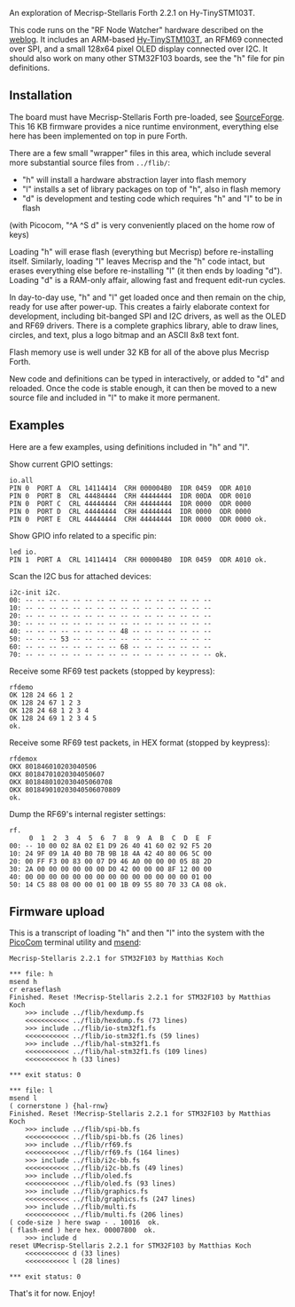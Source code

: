 An exploration of Mecrisp-Stellaris Forth 2.2.1 on Hy-TinySTM103T.

This code runs on the "RF Node Watcher" hardware described on the [weblog][R].
It includes an ARM-based [Hy-TinySTM103T][H], an RFM69 connected over SPI, and
a small 128x64 pixel OLED display connected over I2C. It should also work on
many other STM32F103 boards, see the "h" file for pin definitions.

## Installation

The board must have Mecrisp-Stellaris Forth pre-loaded, see [SourceForge][F].
This 16 KB firmware provides a nice runtime environment, everything else here
has been implemented on top in pure Forth.

There are a few small "wrapper" files in this area, which include several more
substantial source files from `../flib/`:

* "h" will install a hardware abstraction layer into flash memory
* "l" installs a set of library packages on top of "h", also in flash memory
* "d" is development and testing code which requires "h" and "l" to be in flash

(with Picocom, "^A ^S d" is very conveniently placed on the home row of keys)

Loading "h" will erase flash (everything but Mecrisp) before re-installing
itself. Similarly, loading "l" leaves Mecrisp and the "h" code intact, but
erases everything else before re-installing "l" (it then ends by loading "d").
Loading "d" is a RAM-only affair, allowing fast and frequent edit-run cycles.

In day-to-day use, "h" and "l" get loaded once and then remain on the chip,
ready for use after power-up. This creates a fairly elaborate context for
development, including bit-banged SPI and I2C drivers, as well as the OLED
and RF69 drivers. There is a complete graphics library, able to draw lines,
circles, and text, plus a logo bitmap and an ASCII 8x8 text font.

Flash memory use is well under 32 KB for all of the above plus Mecrisp Forth.

New code and definitions can be typed in interactively, or added to "d" and
reloaded. Once the code is stable enough, it can then be moved to a new source
file and included in "l" to make it more permanent.

## Examples

Here are a few examples, using definitions included in "h" and "l".

Show current GPIO settings:

    io.all 
    PIN 0  PORT A  CRL 14114414  CRH 000004B0  IDR 0459  ODR A010
    PIN 0  PORT B  CRL 44484444  CRH 44444444  IDR 00DA  ODR 0010
    PIN 0  PORT C  CRL 44444444  CRH 44444444  IDR 0000  ODR 0000
    PIN 0  PORT D  CRL 44444444  CRH 44444444  IDR 0000  ODR 0000
    PIN 0  PORT E  CRL 44444444  CRH 44444444  IDR 0000  ODR 0000 ok.

Show GPIO info related to a specific pin:

    led io. 
    PIN 1  PORT A  CRL 14114414  CRH 000004B0  IDR 0459  ODR A010 ok.

Scan the I2C bus for attached devices:

    i2c-init i2c. 
    00: -- -- -- -- -- -- -- -- -- -- -- -- -- -- -- --
    10: -- -- -- -- -- -- -- -- -- -- -- -- -- -- -- --
    20: -- -- -- -- -- -- -- -- -- -- -- -- -- -- -- --
    30: -- -- -- -- -- -- -- -- -- -- -- -- -- -- -- --
    40: -- -- -- -- -- -- -- -- 48 -- -- -- -- -- -- --
    50: -- -- -- 53 -- -- -- -- -- -- -- -- -- -- -- --
    60: -- -- -- -- -- -- -- -- 68 -- -- -- -- -- -- --
    70: -- -- -- -- -- -- -- -- -- -- -- -- -- -- -- -- ok.

Receive some RF69 test packets (stopped by keypress):

    rfdemo 
    OK 128 24 66 1 2 
    OK 128 24 67 1 2 3 
    OK 128 24 68 1 2 3 4 
    OK 128 24 69 1 2 3 4 5 
    ok.

Receive some RF69 test packets, in HEX format (stopped by keypress):

    rfdemox 
    OKX 801846010203040506
    OKX 80184701020304050607
    OKX 8018480102030405060708
    OKX 801849010203040506070809
    ok.

Dump the RF69's internal register settings:

    rf. 
         0  1  2  3  4  5  6  7  8  9  A  B  C  D  E  F 
    00: -- 10 00 02 8A 02 E1 D9 26 40 41 60 02 92 F5 20
    10: 24 9F 09 1A 40 B0 7B 9B 18 4A 42 40 80 06 5C 00
    20: 00 FF F3 00 83 00 07 D9 46 A0 00 00 00 05 88 2D
    30: 2A 00 00 00 00 00 00 D0 42 00 00 00 8F 12 00 00
    40: 00 00 00 00 00 00 00 00 00 00 00 00 00 00 01 00
    50: 14 C5 88 08 00 00 01 00 1B 09 55 80 70 33 CA 08 ok.

## Firmware upload

This is a transcript of loading "h" and then "l" into the system with the
[PicoCom][P] terminal utility and [msend][M]:

    Mecrisp-Stellaris 2.2.1 for STM32F103 by Matthias Koch

    *** file: h
    msend h 
    cr eraseflash 
    Finished. Reset !Mecrisp-Stellaris 2.2.1 for STM32F103 by Matthias Koch
        >>> include ../flib/hexdump.fs
        <<<<<<<<<<< ../flib/hexdump.fs (73 lines)
        >>> include ../flib/io-stm32f1.fs
        <<<<<<<<<<< ../flib/io-stm32f1.fs (59 lines)
        >>> include ../flib/hal-stm32f1.fs
        <<<<<<<<<<< ../flib/hal-stm32f1.fs (109 lines)
        <<<<<<<<<<< h (33 lines)

    *** exit status: 0

    *** file: l
    msend l 
    ( cornerstone ) {hal-rnw} 
    Finished. Reset !Mecrisp-Stellaris 2.2.1 for STM32F103 by Matthias Koch
        >>> include ../flib/spi-bb.fs
        <<<<<<<<<<< ../flib/spi-bb.fs (26 lines)
        >>> include ../flib/rf69.fs
        <<<<<<<<<<< ../flib/rf69.fs (164 lines)
        >>> include ../flib/i2c-bb.fs
        <<<<<<<<<<< ../flib/i2c-bb.fs (49 lines)
        >>> include ../flib/oled.fs
        <<<<<<<<<<< ../flib/oled.fs (93 lines)
        >>> include ../flib/graphics.fs
        <<<<<<<<<<< ../flib/graphics.fs (247 lines)
        >>> include ../flib/multi.fs
        <<<<<<<<<<< ../flib/multi.fs (206 lines)
    ( code-size ) here swap - . 10016  ok.
    ( flash-end ) here hex. 00007800  ok.
        >>> include d
    reset UMecrisp-Stellaris 2.2.1 for STM32F103 by Matthias Koch
        <<<<<<<<<<< d (33 lines)
        <<<<<<<<<<< l (28 lines)

    *** exit status: 0

That's it for now. Enjoy!

  [R]: http://jeelabs.org/book/1545f/
  [H]: http://www.hotmcu.com/stm32f103tb-arm-cortex-m3-development-board-p-222.html
  [F]: http://mecrisp.sourceforge.net/
  [M]: https://github.com/jeelabs/embello/tree/master/tools/msend
  [P]: https://github.com/npat-efault/picocom

